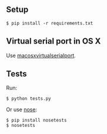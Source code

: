 ## Setup

    $ pip install -r requirements.txt

## Virtual serial port in OS X

Use [macosxvirtualserialport](http://code.google.com/p/macosxvirtualserialport/).

## Tests

Run:

    $ python tests.py

Or use [nose](http://readthedocs.org/docs/nose/en/latest/):

    $ pip install nosetests
    $ nosetests

